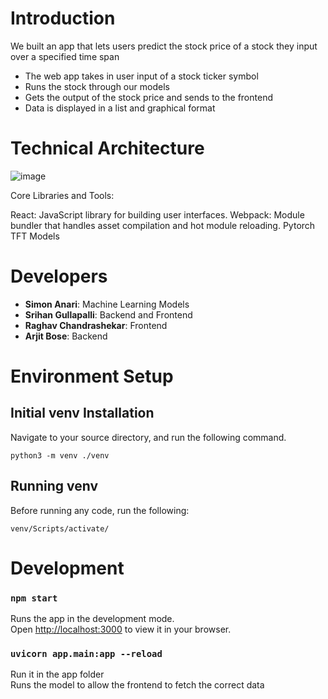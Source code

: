 # Introduction


We built an app that lets users predict the stock price of a stock they input over a specified time span
- The web app takes in user input of a stock ticker symbol
- Runs the stock through our models
- Gets the output of the stock price and sends to the frontend
- Data is displayed in a list and graphical format


# Technical Architecture

![image](https://github.com/user-attachments/assets/4d0e75c4-b82c-42aa-9802-71b1a3f0a912)

Core Libraries and Tools:

React: JavaScript library for building user interfaces.
Webpack: Module bundler that handles asset compilation and hot module reloading.
Pytorch
TFT Models


# Developers

- **Simon Anari**: Machine Learning Models
- **Srihan Gullapalli**: Backend and Frontend 
- **Raghav Chandrashekar**: Frontend
- **Arjit Bose**: Backend

# Environment Setup

## Initial venv Installation

Navigate to your source directory, and run the following command.

```
python3 -m venv ./venv
```

## Running venv

Before running any code, run the following:

```
venv/Scripts/activate/
```

# Development

### `npm start`

Runs the app in the development mode.\
Open [http://localhost:3000](http://localhost:3000) to view it in your browser.

### `uvicorn app.main:app --reload` 
Run it in the app folder\
Runs the model to allow the frontend to fetch the correct data
